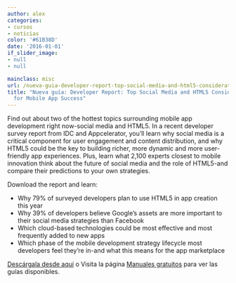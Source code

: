 ```yaml
---
author: alex
categories:
- cursos
- noticias
color: '#61B38D'
date: '2016-01-01'
if_slider_image:
- null
- null

mainclass: misc
url: /nueva-guia-developer-report-top-social-media-and-html5-considerations-for-mobile-app-success/
title: "Nueva guía: Developer Report: Top Social Media and HTML5 Considerations
  for Mobile App Success"
---
```


[<amp-img on="tap:lightbox1" role="button" tabindex="0" layout="responsive" src="/img/2012/08/w_appc01c1.gif" alt="Developer Report: Top Social Media and HTML5 Considerations for Mobile App Success" title="Developer Report: Top Social Media and HTML5 Considerations for Mobile App Success" width="114px" height="150px" />][1]

Find out about two of the hottest topics surrounding mobile app development right now-social media and HTML5. In a recent developer survey report from IDC and Appcelerator, you&#8217;ll learn why social media is a critical component for user engagement and content distribution, and why HTML5 could be the key to building richer, more dynamic and more user-friendly app experiences. Plus, learn what 2,100 experts closest to mobile innovation think about the future of social media and the role of HTML5-and compare their predictions to your own strategies.

Download the report and learn:

  * Why 79% of surveyed developers plan to use HTML5 in app creation this year
  * Why 39% of developers believe Google&#8217;s assets are more important to their social media strategies than Facebook
  * Which cloud-based technologies could be most effective and most frequently added to new apps
  * Which phase of the mobile development strategy lifecycle most developers feel they&#8217;re in-and what this means for the app marketplace

[Descárgala desde aquí][1] o
Visita la página [Manuales gratuitos][2] para ver las guías disponibles.



 [1]: http://elbauldelprogramador.tradepub.com/c/pubRD.mpl?sr=oc&_t=oc:&pc;=w_appc01/prgm.cgi
 [2]: https://elbauldelprogramador.com/manuales-gratuitos/
